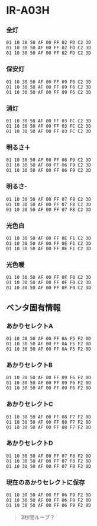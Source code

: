 IR-A03H
======================================

### 全灯
```
01 10 30 50 AF 00 FF 02 FD C2 3D
01 10 30 50 AF 00 FF 02 FD C2 3D
01 10 30 50 AF 00 FF 02 FD C2 3D
```

### 保安灯
```
01 10 30 50 AF 00 FF 09 F6 C2 3D
01 10 30 50 AF 00 FF 09 F6 C2 3D
01 10 30 50 AF 00 FF 09 F6 C2 3D
```

### 消灯
```
01 10 30 50 AF 00 FF 03 FC C2 3D
01 10 30 50 AF 00 FF 03 FC C2 3D
01 10 30 50 AF 00 FF 03 FC C2 3D
```

### 明るさ＋
```
01 10 30 50 AF 00 FF 06 F9 C2 3D
01 10 30 50 AF 00 FF 06 F9 C2 3D
01 10 30 50 AF 00 FF 06 F9 C2 3D
```

### 明るさ-
```
01 10 30 50 AF 00 FF 07 F8 C2 3D
01 10 30 50 AF 00 FF 07 F8 C2 3D
01 10 30 50 AF 00 FF 07 F8 C2 3D
```

### 光色白
```
01 10 30 50 AF 00 FF 0E F1 C2 3D
01 10 30 50 AF 00 FF 0E F1 C2 3D
01 10 30 50 AF 00 FF 0E F1 C2 3D
```

### 光色暖
```
01 10 30 50 AF 00 FF 0F F0 C2 3D
01 10 30 50 AF 00 FF 0F F0 C2 3D
01 10 30 50 AF 00 FF 0F F0 C2 3D
```

ベンタ固有情報
-------------------

### あかりセレクトA
```
01 10 30 50 AF 00 FF 0A F5 F2 0D
01 10 30 50 AF 00 FF 0A F5 F2 0D
01 10 30 50 AF 00 FF 0A F5 F2 0D
```

### あかりセレクトB
```
01 10 30 50 AF 00 FF 09 F6 F2 0D
01 10 30 50 AF 00 FF 09 F6 F2 0D
01 10 30 50 AF 00 FF 09 F6 F2 0D
```

### あかりセレクトC
```
01 10 30 50 AF 00 FF 08 F7 F2 0D
01 10 30 50 AF 00 FF 08 F7 F2 0D
01 10 30 50 AF 00 FF 08 F7 F2 0D
```

### あかりセレクトD
```
01 10 30 50 AF 00 FF 07 F8 F2 0D
01 10 30 50 AF 00 FF 07 F8 F2 0D
01 10 30 50 AF 00 FF 07 F8 F2 0D
```

### 現在のあかりセレクトに保存
```
01 10 30 50 AF 00 FF 06 F9 F2 0D
01 10 30 50 AF 00 FF 06 F9 F2 0D
01 10 30 50 AF 00 FF 06 F9 F2 0D
```
> 3秒間ループ？
